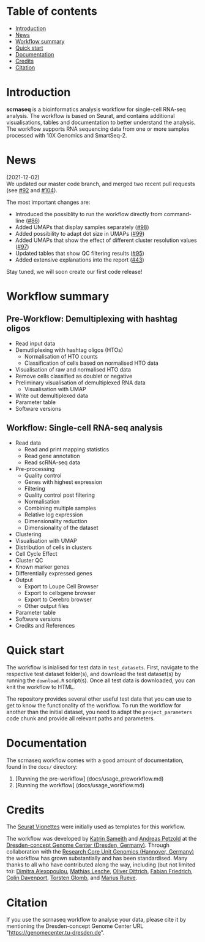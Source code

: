 # Table of contents
* [Introduction](#introduction) 
* [News](#news) 
* [Workflow summary](#workflow_summary)
* [Quick start](#quick_start)
* [Documentation](#documentation)
* [Credits](#credits)
* [Citation](#citation)

# Introduction
<a name="introduction"/>

**scrnaseq** is a bioinformatics analysis workflow for single-cell RNA-seq analysis. The workflow is based on Seurat, and contains additional visualisations, tables and documentation to better understand the analysis. The workflow supports RNA sequencing data from one or more samples processed with 10X Genomics and SmartSeq-2. 


# News
<a name="news"/>

(2021-12-02)  
We updated our master code branch, and merged two recent pull requests (see [#92](https://github.com/ktrns/scrnaseq/pull/92) and [#104](https://github.com/ktrns/scrnaseq/pull/104)). 

The most important changes are: 

* Introduced the possiblity to run the workflow directly from command-line ([#86](https://github.com/ktrns/scrnaseq/issues/86))
* Added UMAPs that display samples separately ([#98](https://github.com/ktrns/scrnaseq/issues/98))
* Added possibility to adapt dot size in UMAPs ([#99](https://github.com/ktrns/scrnaseq/issues/99))
* Added UMAPs that show the effect of different cluster resolution values ([#97](https://github.com/ktrns/scrnaseq/issues/97))
* Updated tables that show QC filtering results ([#95](https://github.com/ktrns/scrnaseq/issues/95))
* Added extensive explanations into the report ([#43](https://github.com/ktrns/scrnaseq/issues/42))

Stay tuned, we will soon create our first code release! 

# Workflow summary
<a name="workflow_summary"/>

## Pre-Workflow: Demultiplexing with hashtag oligos
* Read input data
* Demutliplexing with hashtag oligos (HTOs)
   * Normalisation of HTO counts
   * Classification of cells based on normalised HTO data
* Visualisation of raw and normalised HTO data
* Remove cells classified as doublet or negative
* Preliminary visualisation of demultiplexed RNA data
   * Visualisation with UMAP
* Write out demultiplexed data
* Parameter table
* Software versions

## Workflow: Single-cell RNA-seq analysis 
* Read data
   * Read and print mapping statistics
   * Read gene annotation
   * Read scRNA-seq data
* Pre-processing
   * Quality control
   * Genes with highest expression
   * Filtering
   * Quality control post filtering
   * Normalisation
   * Combining multiple samples
   * Relative log expression
   * Dimensionality reduction
   * Dimensionality of the dataset
* Clustering
* Visualisation with UMAP
* Distribution of cells in clusters
* Cell Cycle Effect
* Cluster QC
* Known marker genes
* Differentially expressed genes
* Output   
   * Export to Loupe Cell Browser
   * Export to cellxgene browser
   * Export to Cerebro browser
   * Other output files
* Parameter table
* Software versions
* Credits and References


# Quick start
<a name="quick_start"/>

The workflow is inialised for test data in `test_datasets`. First, navigate to the respective test dataset folder(s), and download the test dataset(s) by running the `download.R` script(s). Once all test data is downloaded, you can knit the workflow to HTML. 

The repository provides several other useful test data that you can use to get to know the functionality of the workflow. To run the workflow for another than the initial dataset, you need to adapt the `project_parameters` code chunk and provide all relevant paths and parameters. 


# Documentation 
<a name="documentation"/>

The scrnaseq workflow comes with a good amount of documentation, found in the `docs/` directory:

1. [Running the pre-workflow] (docs/usage_preworkflow.md)
2. [Running the workflow] (docs/usage_workflow.md)


# Credits
<a name="credits"/>

The [Seurat Vignettes](https://satijalab.org/seurat/vignettes.html) were initially used as templates for this workflow. 

The workflow was developed by [Katrin Sameith](https://github.com/ktrns) and [Andreas Petzold](https://github.com/andpet0101) at the [Dresden-concept Genome Center (Dresden, Germany)](https://genomecenter.tu-dresden.de/about-us). Through collaboration with the [Research Core Unit Genomics (Hannover, Germany)](https://www.mhh.de/genomics) the workflow has grown substantially and has been standardised. Many thanks to all who have contributed along the way, including (but not limited to): [Dimitra Alexopoulou](https://github.com/dimialex), [Mathias Lesche](https://github.com/mlesche), [Oliver Dittrich](https://github.com/Oliver-D-B), [Fabian Friedrich](https://github.com/Colorstorm), [Colin Davenport](https://github.com/colindaven), [Torsten Glomb](https://github.com/tglomb), and [Marius Rueve](https://github.com/mariusrueve).

# Citation
<a name="citation"/>

If you use the scrnaseq workflow to analyse your data, please cite it by mentioning the Dresden-concept Genome Center URL "https://genomecenter.tu-dresden.de". 
